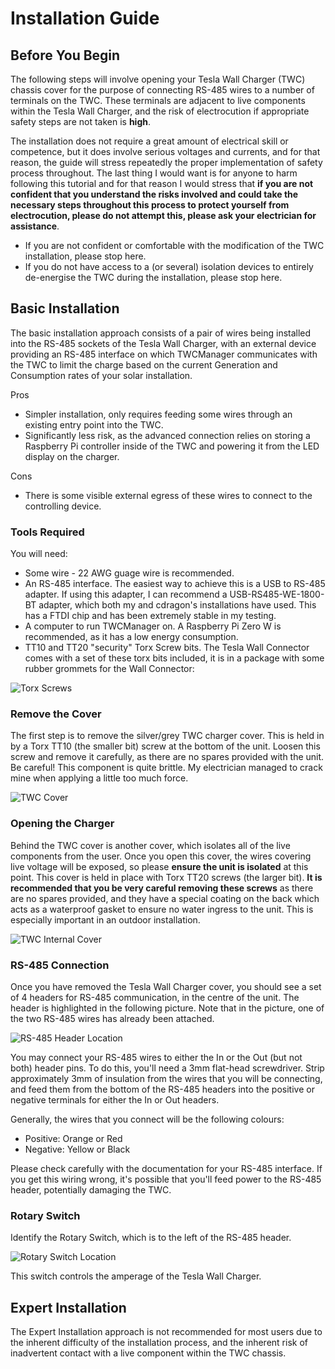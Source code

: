 # Installation Guide

## Before You Begin

The following steps will involve opening your Tesla Wall Charger (TWC) chassis cover for the purpose of connecting RS-485 wires to a number of terminals on the TWC. These terminals are adjacent to live components within the Tesla Wall Charger, and the risk of electrocution if appropriate safety steps are not taken is **high**.

The installation does not require a great amount of electrical skill or competence, but it does involve serious voltages and currents, and for that reason, the guide will stress repeatedly the proper implementation of safety process throughout. The last thing I would want is for anyone to harm following this tutorial and for that reason I would stress that **if you are not confident that you understand the risks involved and could take the necessary steps throughout this process to protect yourself from electrocution, please do not attempt this, please ask your electrician for assistance**.

  * If you are not confident or comfortable with the modification of the TWC installation, please stop here.
  * If you do not have access to a (or several) isolation devices to entirely de-energise the TWC during the installation, please stop here.

## Basic Installation

The basic installation approach consists of a pair of wires being installed into the RS-485 sockets of the Tesla Wall Charger, with an external device providing an RS-485 interface on which TWCManager communicates with the TWC to limit the charge based on the current Generation and Consumption rates of your solar installation.

Pros
  * Simpler installation, only requires feeding some wires through an existing entry point into the TWC.
  * Significantly less risk, as the advanced connection relies on storing a Raspberry Pi controller inside of the TWC and powering it from the LED display on the charger.

Cons
  * There is some visible external egress of these wires to connect to the controlling device.

### Tools Required

You will need:

  * Some wire - 22 AWG guage wire is recommended.
  * An RS-485 interface. The easiest way to achieve this is a USB to RS-485 adapter. If using this adapter, I can recommend a USB-RS485-WE-1800-BT adapter, which both my and cdragon's installations have used. This has a FTDI chip and has been extremely stable in my testing.
  * A computer to run TWCManager on. A Raspberry Pi Zero W is recommended, as it has a low energy consumption. 
  * TT10 and TT20 "security" Torx Screw bits. The Tesla Wall Connector comes with a set of these torx bits included, it is in a package with some rubber grommets for the Wall Connector:
  
![Torx Screws](torxscrews.jpg)

### Remove the Cover

The first step is to remove the silver/grey TWC charger cover. This is held in by a Torx TT10 (the smaller bit) screw at the bottom of the unit. Loosen this screw and remove it carefully, as there are no spares provided with the unit. Be careful! This component is quite brittle. My electrician managed to crack mine when applying a little too much force.

![TWC Cover](twccover.png)

### Opening the Charger

Behind the TWC cover is another cover, which isolates all of the live components from the user. Once you open this cover, the wires covering live voltage will be exposed, so please **ensure the unit is isolated** at this point. This cover is held in place with Torx TT20 screws (the larger bit). **It is recommended that you be very careful removing these screws** as there are no spares provided, and they have a special coating on the back which acts as a waterproof gasket to ensure no water ingress to the unit. This is especially important in an outdoor installation.

![TWC Internal Cover](twcinternalcover.png)

### RS-485 Connection

Once you have removed the Tesla Wall Charger cover, you should see a set of 4 headers for RS-485 communication, in the centre of the unit. The header is highlighted in the following picture. Note that in the picture, one of the two RS-485 wires has already been attached.

![RS-485 Header Location](interface.jpg)

You may connect your RS-485 wires to either the In or the Out (but not both) header pins. To do this, you'll need a 3mm flat-head screwdriver. Strip approximately 3mm of insulation from the wires that you will be connecting, and feed them from the bottom of the RS-485 headers into the positive or negative terminals for either the In or Out headers.

Generally, the wires that you connect will be the following colours:

  * Positive: Orange or Red
  * Negative: Yellow or Black
  
Please check carefully with the documentation for your RS-485 interface. If you get this wiring wrong, it's possible that you'll feed power to the RS-485 header, potentially damaging the TWC.

### Rotary Switch

Identify the Rotary Switch, which is to the left of the RS-485 header. 

![Rotary Switch Location](rotary-switch.png)

This switch controls the amperage of the Tesla Wall Charger. 

## Expert Installation

The Expert Installation approach is not recommended for most users due to the inherent difficulty of the installation process, and the inherent risk of inadvertent contact with a live component within the TWC chassis.
